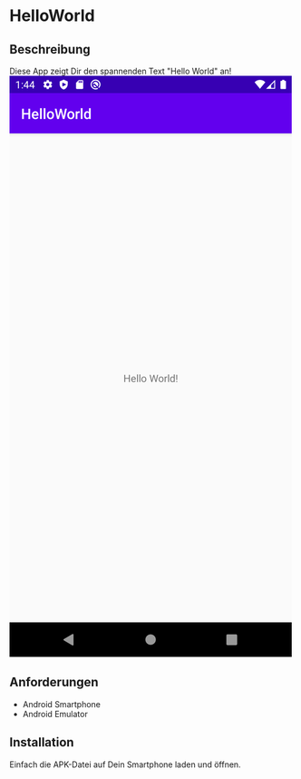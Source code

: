 # HelloWorld
## Beschreibung
Diese App zeigt Dir den spannenden Text "Hello World" an! <br/>
![Screenshot](/images/screenshot.png)
## Anforderungen
  - Android Smartphone
  - Android Emulator

## Installation
Einfach die APK-Datei auf Dein Smartphone laden und öffnen.
